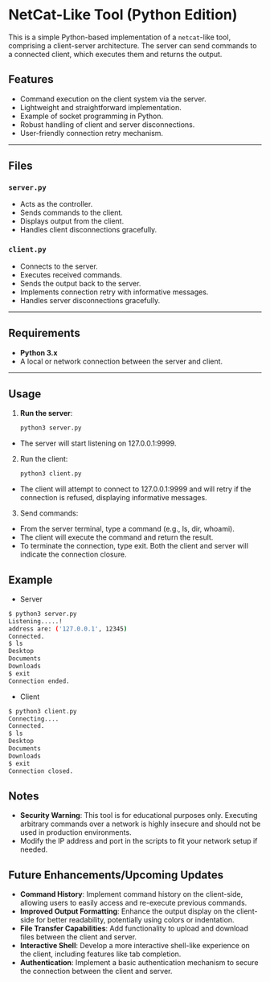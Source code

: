 # NetCat-Like Tool (Python Edition)

This is a simple Python-based implementation of a `netcat`-like tool, comprising a client-server architecture. The server can send commands to a connected client, which executes them and returns the output.

## Features

- Command execution on the client system via the server.
- Lightweight and straightforward implementation.
- Example of socket programming in Python.
- Robust handling of client and server disconnections.
- User-friendly connection retry mechanism.

---

## Files

### `server.py`

- Acts as the controller.
- Sends commands to the client.
- Displays output from the client.
- Handles client disconnections gracefully.

### `client.py`

- Connects to the server.
- Executes received commands.
- Sends the output back to the server.
- Implements connection retry with informative messages.
- Handles server disconnections gracefully.

---

## Requirements

- **Python 3.x**
- A local or network connection between the server and client.

---

## Usage

1. **Run the server**:

   ```bash
   python3 server.py
   ```
- The server will start listening on 127.0.0.1:9999.

2. Run the client:
    ```Bash
    python3 client.py
    ```
- The client will attempt to connect to 127.0.0.1:9999 and will retry if the connection is refused, displaying informative messages.

3. Send commands:
- From the server terminal, type a command (e.g., ls, dir, whoami).
- The client will execute the command and return the result.
- To terminate the connection, type exit. Both the client and server will indicate the connection closure.

## Example

- Server
```Bash
$ python3 server.py
Listening.....!
address are: ('127.0.0.1', 12345)
Connected.
$ ls
Desktop
Documents
Downloads
$ exit
Connection ended.
```
- Client
```Bash
$ python3 client.py
Connecting....
Connected.
$ ls
Desktop
Documents
Downloads
$ exit
Connection closed.
```

## Notes

- **Security Warning**: This tool is for educational purposes only. Executing arbitrary commands over a network is highly insecure and should not be used in production environments.
- Modify the IP address and port in the scripts to fit your network setup if needed.

## Future Enhancements/Upcoming Updates

- **Command History**: Implement command history on the client-side, allowing users to easily access and re-execute previous commands.
- **Improved Output Formatting**: Enhance the output display on the client-side for better readability, potentially using colors or indentation.
- **File Transfer Capabilities**: Add functionality to upload and download files between the client and server.
- **Interactive Shell**: Develop a more interactive shell-like experience on the client, including features like tab completion.
- **Authentication**: Implement a basic authentication mechanism to secure the connection between the client and server.
